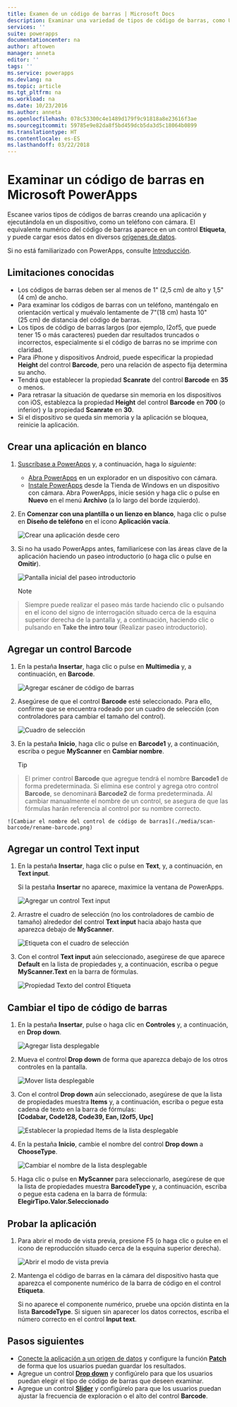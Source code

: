 ```yaml
---
title: Examen de un código de barras | Microsoft Docs
description: Examinar una variedad de tipos de código de barras, como UPC y Codabar
services: ''
suite: powerapps
documentationcenter: na
author: aftowen
manager: anneta
editor: ''
tags: ''
ms.service: powerapps
ms.devlang: na
ms.topic: article
ms.tgt_pltfrm: na
ms.workload: na
ms.date: 10/23/2016
ms.author: anneta
ms.openlocfilehash: 078c53300c4e1489d179f9c91818a8e23616f3ae
ms.sourcegitcommit: 59785e9e82da8f5bd459dcb5da3d5c18064b0899
ms.translationtype: HT
ms.contentlocale: es-ES
ms.lasthandoff: 03/22/2018
---
```

# <a name="scan-a-barcode-in-microsoft-powerapps"></a>Examinar un código de barras en Microsoft PowerApps
Escanee varios tipos de códigos de barras creando una aplicación y ejecutándola en un dispositivo, como un teléfono con cámara. El equivalente numérico del código de barras aparece en un control **Etiqueta**, y puede cargar esos datos en diversos [orígenes de datos](connections-list.md).

Si no está familiarizado con PowerApps, consulte [Introducción](getting-started.md).

## <a name="known-limitations"></a>Limitaciones conocidas
* Los códigos de barras deben ser al menos de 1" (2,5 cm) de alto y 1,5" (4 cm) de ancho.
* Para examinar los códigos de barras con un teléfono, manténgalo en orientación vertical y muévalo lentamente de 7"(18 cm) hasta 10" (25 cm) de distancia del código de barras.
* Los tipos de código de barras largos (por ejemplo, I2of5, que puede tener 15 o más caracteres) pueden dar resultados truncados o incorrectos, especialmente si el código de barras no se imprime con claridad.
* Para iPhone y dispositivos Android, puede especificar la propiedad **Height** del control **Barcode**, pero una relación de aspecto fija determina su ancho.
* Tendrá que establecer la propiedad **Scanrate** del control **Barcode** en **35** o menos.
* Para retrasar la situación de quedarse sin memoria en los dispositivos con iOS, establezca la propiedad **Height** del control **Barcode** en **700** (o inferior) y la propiedad **Scanrate** en **30**.
* Si el dispositivo se queda sin memoria y la aplicación se bloquea, reinicie la aplicación.

## <a name="create-a-blank-app"></a>Crear una aplicación en blanco
1. [Suscríbase a PowerApps](../signup-for-powerapps.md) y, a continuación, haga lo *siguiente*:

   * [Abra PowerApps](https://create.powerapps.com/api/start) en un explorador en un dispositivo con cámara.
   * [Instale PowerApps](http://aka.ms/powerappsinstall) desde la Tienda de Windows en un dispositivo con cámara. Abra PowerApps, inicie sesión y haga clic o pulse en **Nuevo** en el menú **Archivo** (a lo largo del borde izquierdo).

2. En **Comenzar con una plantilla o un lienzo en blanco**, haga clic o pulse en **Diseño de teléfono** en el icono **Aplicación vacía**.

    ![Crear una aplicación desde cero](./media/scan-barcode/create-from-blank.png)

3. Si no ha usado PowerApps antes, familiarícese con las áreas clave de la aplicación haciendo un paseo introductorio (o haga clic o pulse en **Omitir**).

    ![Pantalla inicial del paseo introductorio](./media/scan-barcode/quick-tour.png)

    > [!NOTE]
> Siempre puede realizar el paseo más tarde haciendo clic o pulsando en el icono del signo de interrogación situado cerca de la esquina superior derecha de la pantalla y, a continuación, haciendo clic o pulsando en **Take the intro tour** (Realizar paseo introductorio).

## <a name="add-a-barcode-control"></a>Agregar un control Barcode
1. En la pestaña **Insertar**, haga clic o pulse en **Multimedia** y, a continuación, en **Barcode**.

    ![Agregar escáner de código de barras](./media/scan-barcode/add-scanner.png)

2. Asegúrese de que el control **Barcode** esté seleccionado. Para ello, confirme que se encuentra rodeado por un cuadro de selección (con controladores para cambiar el tamaño del control).

    ![Cuadro de selección](./media/scan-barcode/selection-box.png)

3. En la pestaña **Inicio**, haga clic o pulse en **Barcode1** y, a continuación, escriba o pegue **MyScanner** en **Cambiar nombre**.

    > [!TIP]
> El primer control **Barcode** que agregue tendrá el nombre **Barcode1** de forma predeterminada. Si elimina ese control y agrega otro control **Barcode**, se denominará **Barcode2** de forma predeterminada. Al cambiar manualmente el nombre de un control, se asegura de que las fórmulas harán referencia al control por su nombre correcto.

    ![Cambiar el nombre del control de código de barras](./media/scan-barcode/rename-barcode.png)

## <a name="add-a-text-input-control"></a>Agregar un control Text input
1. En la pestaña **Insertar**, haga clic o pulse en **Text**, y, a continuación, en **Text input**.

    Si la pestaña **Insertar** no aparece, maximice la ventana de PowerApps.

    ![Agregar un control Text input](./media/scan-barcode/add-text-input.png)

2. Arrastre el cuadro de selección (no los controladores de cambio de tamaño) alrededor del control **Text input** hacia abajo hasta que aparezca debajo de **MyScanner**.

    ![Etiqueta con el cuadro de selección](./media/scan-barcode/move-input-text.png)

3. Con el control **Text input** aún seleccionado, asegúrese de que aparece **Default** en la lista de propiedades y, a continuación, escriba o pegue **MyScanner.Text** en la barra de fórmulas.

    ![Propiedad Texto del control Etiqueta](./media/scan-barcode/default-text.png)

## <a name="change-the-barcode-type"></a>Cambiar el tipo de código de barras
1. En la pestaña **Insertar**, pulse o haga clic en **Controles** y, a continuación, en **Drop down**.

    ![Agregar lista desplegable](./media/scan-barcode/insert-dropdown.png)

2. Mueva el control **Drop down** de forma que aparezca debajo de los otros controles en la pantalla.

    ![Mover lista desplegable](./media/scan-barcode/move-dropdown.png)

3. Con el control **Drop down** aún seleccionado, asegúrese de que la lista de propiedades muestra **Items** y, a continuación, escriba o pegue esta cadena de texto en la barra de fórmulas:<br>
    **[Codabar, Code128, Code39, Ean, I2of5, Upc]**

    ![Establecer la propiedad Items de la lista desplegable](./media/scan-barcode/items-property.png)

4. En la pestaña **Inicio**, cambie el nombre del control **Drop down** a **ChooseType**.

    ![Cambiar el nombre de la lista desplegable](./media/scan-barcode/rename-dropdown.png)

5. Haga clic o pulse en **MyScanner** para seleccionarlo, asegúrese de que la lista de propiedades muestra **BarcodeType** y, a continuación, escriba o pegue esta cadena en la barra de fórmula:<br>
    **ElegirTipo.Valor.Seleccionado**

## <a name="test-the-app"></a>Probar la aplicación
1. Para abrir el modo de vista previa, presione F5 (o haga clic o pulse en el icono de reproducción situado cerca de la esquina superior derecha).

    ![Abrir el modo de vista previa](./media/scan-barcode/open-preview.png)

2. Mantenga el código de barras en la cámara del dispositivo hasta que aparezca el componente numérico de la barra de código en el control **Etiqueta**.

    Si no aparece el componente numérico, pruebe una opción distinta en la lista **BarcodeType**. Si siguen sin aparecer los datos correctos, escriba el número correcto en el control **Input text**.

## <a name="next-steps"></a>Pasos siguientes
* [Conecte la aplicación a un origen de datos](add-data-connection.md) y configure la función **[Patch](functions/function-patch.md)** de forma que los usuarios puedan guardar los resultados.
* Agregue un control **[Drop down](controls/control-drop-down.md)** y configúrelo para que los usuarios puedan elegir el tipo de código de barras que deseen examinar.
* Agregue un control **[Slider](controls/control-slider.md)** y configúrelo para que los usuarios puedan ajustar la frecuencia de exploración o el alto del control **Barcode**.

